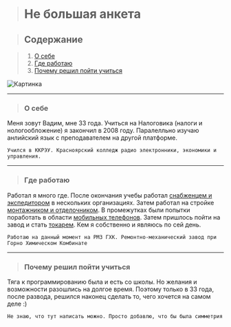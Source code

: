 ># Не большая анкета

>## Содержание

>1. [О себе](#о-себе)
>2. [Где работаю](#где-работаю)
>3. [Почему решил пойти учиться](#почему-решил-пойти-учиться)

![Картинка](https://www.opentv.tv/wp-content/uploads/2021/03/shutterstock_701884420-1024x604.jpg)

---
>### О себе

Меня зовут Вадим, мне 33 года. Учиться на Налоговика (налоги и нологообложение) я закончил в 2008 году. Паралелльно изучаю анлийский язык с преподавателем на другой платформе. 

```
Учился в ККРЭУ. Красноярский колледж радио электронники, экономики и управления.
```

---
>### Где работаю

Работал я много где. После окончания учебы работал [снабженцем и экспедитором](https://unilog.ru/upload/iblock/e37/e37b800689f57eb68743e66b03c6bae1.jpg) в нескольких организациях. Затем работал на стройке [монтажником и отделочником](https://1c-reklama.ru/upload/iblock/aed/aeded97eeca6a8251ae2ee0cd8ac525f.jpeg). В промежутках были попытки поработать в области [мобильных телефонов](https://cache3.youla.io/files/images/720_720_out/5c/78/5c78ca4fd67750a3c0202d08.jpg). Затем пришлось пойти на завод и стать [токарем](https://www.profguide.io/images/article/a/8/CB9EYwGWVD.jpg). Кем я собственно и являюсь по сей день.

```
Работаю на данный момент на РМЗ ГХК. Ремонтно-механический завод при Горно Химическом Комбинате
```

---
>### Почему решил пойти учиться
Тяга к программированию была и есть со школы. Но желания и возможности разошлись на долгое время. Поэтому только в 33 года, после развода, решился наконец сделать то, чего хочется на самом деле :)

```
Не знаю, что тут написать можно. Просто добавлю, что бы была симметрия
```


